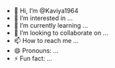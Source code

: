 - 👋 Hi, I’m @Kaviya1964
- 👀 I’m interested in ...
- 🌱 I’m currently learning ...
- 💞️ I’m looking to collaborate on ...
- 📫 How to reach me ...
- 😄 Pronouns: ...
- ⚡ Fun fact: ...

<!---
Kaviya1964/Kaviya1964 is a ✨ special ✨ repository because its `README.md` (this file) appears on your GitHub profile.
You can click the Preview link to take a look at your changes.
--->
